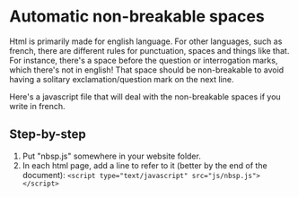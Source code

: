 # Automatic non-breakable spaces
Html is primarily made for english language. For other languages, such as french, there are different rules for punctuation, spaces and things like that. For instance, there's a space before the question or interrogation marks, which there's not in english! That space should be non-breakable to avoid having a solitary exclamation/question mark on the next line.

Here's a javascript file that will deal with the non-breakable spaces if you write in french.

## Step-by-step
1. Put "nbsp.js" somewhere in your website folder.
2. In each html page, add a line to refer to it (better by the end of the document):
`<script type="text/javascript" src="js/nbsp.js"></script>`
